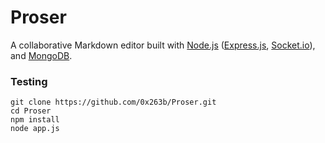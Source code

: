 # Proser

A collaborative Markdown editor built with [Node.js](https://github.com/nodejs/node) ([Express.js](https://github.com/expressjs/express), [Socket.io](https://github.com/socketio/socket.io)), and [MongoDB](https://github.com/mongodb/mongo).

### Testing
```
git clone https://github.com/0x263b/Proser.git
cd Proser
npm install
node app.js
```